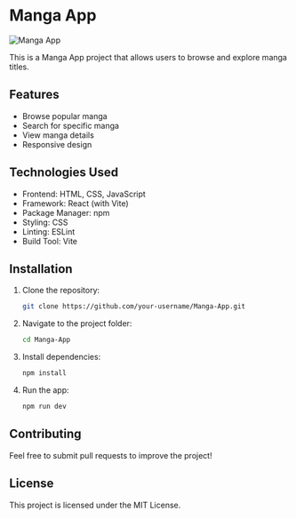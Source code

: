 # Manga App

![Manga App](image/anime2.png)

This is a Manga App project that allows users to browse and explore manga titles.

## Features
- Browse popular manga
- Search for specific manga
- View manga details
- Responsive design
## Technologies Used
- Frontend: HTML, CSS, JavaScript
- Framework: React (with Vite)
- Package Manager: npm
- Styling: CSS 
- Linting: ESLint
- Build Tool: Vite
## Installation
1. Clone the repository:
   ```bash
   git clone https://github.com/your-username/Manga-App.git
   ```
2. Navigate to the project folder:
   ```bash
   cd Manga-App
   ```
3. Install dependencies:
   ```bash
   npm install
   ```
4. Run the app:
   ```bash
   npm run dev
   ```

## Contributing
Feel free to submit pull requests to improve the project!

## License
This project is licensed under the MIT License.
